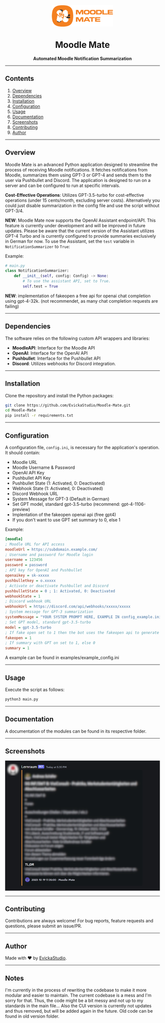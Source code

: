 <div align="center">
  <img src="assets/logo.png" alt="Logo" width="200"/>
  <h1>Moodle Mate</h1>
  <p><strong>Automated Moodle Notification Summarization</strong></p>
</div>

---

## Contents

1. [Overview](#overview)
2. [Dependencies](#dependencies)
3. [Installation](#installation)
4. [Configuration](#configuration)
5. [Usage](#usage)
6. [Documentation](#documentation)
7. [Screenshots](#screenshots)
8. [Contributing](#contributing)
9. [Author](#author)

---

## <div id="overview">Overview</div>

Moodle Mate is an advanced Python application designed to streamline the process of receiving Moodle notifications. It fetches notifications from Moodle, summarizes them using GPT-3 or GPT-4 and sends them to the user via Pushbullet and Discord. The application is designed to run on a server and can be configured to run at specific intervals.

**Cost-Effective Operations**: Utilizes GPT-3.5-turbo for cost-effective operations (under 15 cents/month, excluding server costs).
Alternatively you could just disable summarization in the config file and use the script without GPT-3/4.

**NEW**: Moodle Mate now supports the OpenAI Assistant endpoint/API. This feature is currently under development and will be improved in future updates. Please be aware that the current version of the Assistant utilizes GPT-4 Turbo and is currently configured to provide summaries exclusively in German for now. To use the Assistant, set the `test` variable in `NotificationSummarizer` to `True`:

Example:
```python
# main.py
class NotificationSummarizer:
    def __init__(self, config: Config) -> None:
        # To use the assistant API, set to True.
        self.test = True
```

**NEW**: implementation of fakeopen a free api for openai chat completion using gpt-4-32k. (not recommendet, as many chat completion requests are failing)

---

## <div id="dependencies">Dependencies</div>

The software relies on the following custom API wrappers and libraries:

- **MoodleAPI**: Interface for the Moodle API
- **OpenAI**: Interface for the OpenAI API
- **Pushbullet**: Interface for the Pushbullet API
- **Discord**: Utilizes webhooks for Discord integration.

---

## <div id="installation">Installation</div>

Clone the repository and install the Python packages:

```bash
git clone https://github.com/EvickaStudio/Moodle-Mate.git
cd Moodle-Mate
pip install -r requirements.txt
```

---

## <div id="configuration">Configuration</div>

A configuration file, `config.ini`, is necessary for the application's operation. It should contain:

- Moodle URL
- Moodle Username & Password
- OpenAI API Key
- Pushbullet API Key
- Pushbullet State (1: Activated, 0: Deactivated)
- Webhook State (1: Activated, 0: Deactivated)
- Discord Webhook URL
- System Message for GPT-3 (Default in German)
- Set GPT model, standard gpt-3.5-turbo (recommend: gpt-4-1106-preview)
- Implentation of the fakeopen openai api (free gpt4)
- If you don't want to use GPT set summary to 0, else 1

Example:

```ini
[moodle]
; Moodle URL for API access
moodleUrl = https://subdomain.example.com/
; Username and password for Moodle login
username = 123456
password = password
; API key for OpenAI and Pushbullet
openaikey = sk-xxxxx
pushbulletkey = o.xxxxx
; Activate or deactivate Pushbullet and Discord
pushbulletState = 0 ; 1: Activated, 0: Deactivated
webhookState = 1
; Discord webhook URL
webhookUrl = https://discord.com/api/webhooks/xxxxx/xxxxx
; System message for GPT-3 summarization
systemMessage = "YOUR SYSTEM PROMPT HERE, EXAMPLE IN config_example.ini"
; Set GPT model, standard gpt-3.5-turbo
model = gpt-3.5-turbo
; If fake open set to 1 then the bot uses the fakeopen api to generate the summary
fakeopen = 1
; If summary with GPT on set to 1, else 0
summary = 1
```

A example can be found in examples/example_config.ini

---

## <div id="usage">Usage</div>

Execute the script as follows:

```bash
python3 main.py
```

---

## <div id="Documentation">Documentation</div>

A documentation of the modules can be found in its respective folder.

---

## <div id="screenshots">Screenshots</div>

<img src="assets/discord.jpg" alt="Discord Screenshot" width="600"/>

---

## <div id="Contributing">Contributing</div>

Contributions are always welcome! For bug reports, feature requests and questions, please submit an issue/PR.

---

## <div id="author">Author</div>

Made with ❤️ by [EvickaStudio](https://github.com/EvickaStudio).

---

## Notes

I'm currently in the process of rewriting the codebase to make it more modular and easier to maintain. The current codebase is a mess and I'm sorry for that. Thus, the code might be a bit messy and not up to my
standards in the main file...
Also the CUI version is currently not updates and thus
removed, but will be added again in the future.
Old code can be found in old version folder.
